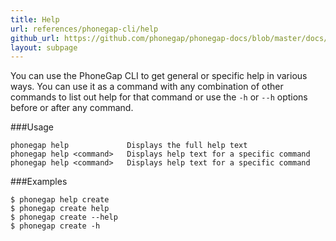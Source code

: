 ```yaml
---
title: Help
url: references/phonegap-cli/help
github_url: https://github.com/phonegap/phonegap-docs/blob/master/docs/references/phonegap-cli/help.html.md
layout: subpage
---
```


You can use the PhoneGap CLI to get general or specific help in various ways. You can use it as a command with any combination of 
other commands to list out help for that command or use the `-h` or `--h` options before or after any command. 

###Usage 
    
    phonegap help             Displays the full help text
    phonegap help <command>   Displays help text for a specific command
    phonegap help <command>   Displays help text for a specific command


###Examples

    $ phonegap help create
    $ phonegap create help
    $ phonegap create --help
    $ phonegap create -h